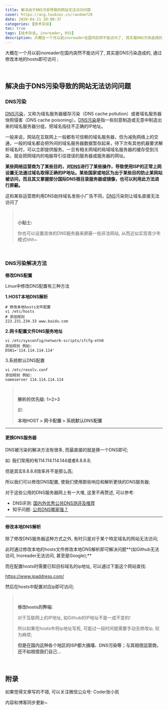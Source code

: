 ```yaml
---
title: 解决由于DNS污染导致的网站无法访问问题
cover: https://acg.toubiec.cn/random?20
date: 2020-04-21 20:00:37
categories: [技术杂谈]
toc: true
tags: [技术杂谈, inoreader, RSS]
description: 大概在一个月以前inoreader在国内突然不能访问了, 其实是DNS污染造成的, 通过修改本地的hosts即可访问 ;
---
```


大概在一个月以前inoreader在国内突然不能访问了, 其实是DNS污染造成的, 通过修改本地的hosts即可访问 ;

<br/>

<!--more-->

<!-- **目录:** -->

<!-- toc -->

<!-- <br/> -->

## 解决由于DNS污染导致的网站无法访问问题

### DNS污染

[DNS污染](https://www.dns.com/speed.html)，又称为域名服务器缓存污染（DNS cache pollution）或者域名服务器快照侵害（DNS cache poisoning）。[DNS污染](https://www.dns.com/speed.html)是指一些刻意制造或无意中制造出来的域名服务器分组，把域名指往不正确的IP地址。

一般来说，网站在互联网上一般都有可信赖的域名服务器，但为减免网络上的交通，一般的域名都会把外间的域名服务器数据暂存起来，待下次有其他机器要求解析域名时，可以立即提供服务。一旦有相关网域的局域域名服务器的缓存受到污染，就会把网域内的电脑导引往错误的服务器或服务器的网址。

**某些网络运营商为了某些目的，对[DNS](https://www.dns.com)进行了某些操作，导致使用ISP的正常上网设置无法通过域名取得正确的IP地址。某些国家或地区为出于某些目的防止某网站被访问，而且其又掌握部分国际DNS根目录服务器或镜像，也可以利用此方法进行屏蔽。**

这和某些运营商利用DNS劫持域名发些小广告不同，[DNS](https://www.dns.com)污染则让域名直接无法访问了

><br/>
>
>**小贴士:**
>
>你也可以设置具体的DNS服务器来屏蔽一些非法网站, 从而近似实现青少年模式hhh~

<br/>

### DNS污染解决方法

**修改DNS配置**

Linux中修改DNS配置有三种方法

**1.HOST本地DNS解析**

```
# 修改本地hosts文件配置
vi /etc/hosts
# 添加规则
223.231.234.33 www.baidu.com
```

**2.网卡配置文件DNS服务地址**

```
vi /etc/sysconfig/network-scripts/ifcfg-eth0
添加规则 例如:
DSN1='114.114.114.114'
```

3.系统默认DNS配置

```
vi /etc/resolv.conf
添加规则 例如:
nameserver 114.114.114.114
```

>   <br/>
>
>   **解析的优先级: 1>2>3**
>
>   即:
>
>   **本地HOST >  网卡配置  >  系统默认DNS配置**

****

#### 更换DNS服务器

DNS被污染的解决方法有很多, 而最直接的就是换一个DNS即可;

如: 我们常用的有114.114.114.144或者8.8.8.8;

但是其实8.8.8.8效率并不是那么高;

所以我们可以修改DNS配置, 使我们使用那些响应和解析更快的DNS服务器;

对于这些公用的DNS服务器网上有一大堆, 这里不再赘述, 可以参考:

-   DNS评测: [国内外优秀公共DNS测评及推荐](https://baijiahao.baidu.com/s?id=1610680975248109822&wfr=spider&for=pc)
-   知乎问题: [公共DNS哪家强？](https://www.zhihu.com/question/32229915/answer/574532020?utm_source=wechat_session)

****

#### 修改本地DNS解析

除了修改DNS服务器这种方式之外, 有时只是对于某个特定域名的网站无法访问;

此时通过修改本地的hosts文件修改本地DNS解析即可解决问题**(如Github无法访问, Inoreader无法访问, 甚至是Google);**

而在配置hosts时需要已知目标域名的ip地址, 可以通过下面这个网站查找:

https://www.ipaddress.com/

然后在hosts中配置对应ip即可访问;

><br/>
>
>**修改hosts的弊端:**
>
>对于互联网上的IP地址, 如Github的IP地址不是一成不变的!
>
>所以如果在hosts中将ip地址写死, 可能过一段时间就需要手动去修改ip, 较为麻烦;
>
>**但是在国内这种各个地区的ISP都大搞墙、DNS污染等；与其相信运营商，还不如相信我们自己…**

<br/>

## 附录

如果觉得文章写的不错, 可以关注微信公众号: Coder张小凯

内容和博客同步更新~

<br/>